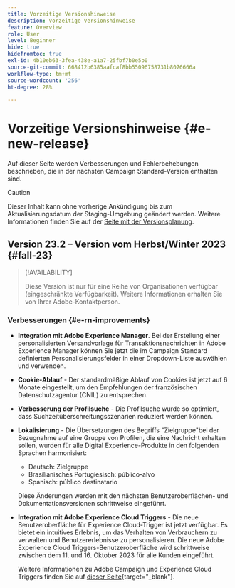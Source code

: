 ```yaml
---
title: Vorzeitige Versionshinweise
description: Vorzeitige Versionshinweise
feature: Overview
role: User
level: Beginner
hide: true
hidefromtoc: true
exl-id: 4b10eb63-3fea-438e-a1a7-25fbf7b0e5b0
source-git-commit: 668412b6385aafcaf8bb55096758731b8076666a
workflow-type: tm+mt
source-wordcount: '256'
ht-degree: 28%

---
```



# Vorzeitige Versionshinweise {#e-new-release}

Auf dieser Seite werden Verbesserungen und Fehlerbehebungen beschrieben, die in der nächsten Campaign Standard-Version enthalten sind.

>[!CAUTION]
>
> Dieser Inhalt kann ohne vorherige Ankündigung bis zum Aktualisierungsdatum der Staging-Umgebung geändert werden. Weitere Informationen finden Sie auf der [Seite mit der Versionsplanung](../../rn/using/release-planning.md).

## Version 23.2 – Version vom Herbst/Winter 2023 {#fall-23}

>[!AVAILABILITY]
>
>Diese Version ist nur für eine Reihe von Organisationen verfügbar (eingeschränkte Verfügbarkeit). Weitere Informationen erhalten Sie von Ihrer Adobe-Kontaktperson.

### Verbesserungen {#e-rn-improvements}

* **Integration mit Adobe Experience Manager**. Bei der Erstellung einer personalisierten Versandvorlage für Transaktionsnachrichten in Adobe Experience Manager können Sie jetzt die im Campaign Standard definierten Personalisierungsfelder in einer Dropdown-Liste auswählen und verwenden.

* **Cookie-Ablauf** - Der standardmäßige Ablauf von Cookies ist jetzt auf 6 Monate eingestellt, um den Empfehlungen der französischen Datenschutzagentur (CNIL) zu entsprechen.

* **Verbesserung der Profilsuche** - Die Profilsuche wurde so optimiert, dass Suchzeitüberschreitungsszenarien reduziert werden können.

* **Lokalisierung** - Die Übersetzungen des Begriffs &quot;Zielgruppe&quot;bei der Bezugnahme auf eine Gruppe von Profilen, die eine Nachricht erhalten sollen, wurden für alle Digital Experience-Produkte in den folgenden Sprachen harmonisiert:

   * Deutsch: Zielgruppe
   * Brasilianisches Portugiesisch: público-alvo
   * Spanisch: público destinatario

  Diese Änderungen werden mit den nächsten Benutzeroberflächen- und Dokumentationsversionen schrittweise eingeführt.

* **Integration mit Adobe Experience Cloud Triggers** - Die neue Benutzeroberfläche für Experience Cloud-Trigger ist jetzt verfügbar. Es bietet ein intuitives Erlebnis, um das Verhalten von Verbrauchern zu verwalten und Benutzererlebnisse zu personalisieren. Die neue Adobe Experience Cloud Triggers-Benutzeroberfläche wird schrittweise zwischen dem 11. und 16. Oktober 2023 für alle Kunden eingeführt.

  Weitere Informationen zu Adobe Campaign und Experience Cloud Triggers finden Sie auf [dieser Seite](https://experienceleague.adobe.com/docs/experience-cloud/triggers/overview.html){target="_blank"}.